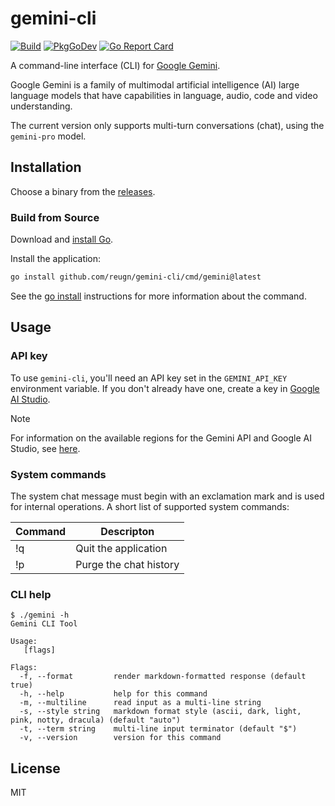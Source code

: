 # gemini-cli
[![Build](https://github.com/reugn/gemini-cli/actions/workflows/build.yml/badge.svg)](https://github.com/reugn/gemini-cli/actions/workflows/build.yml)
[![PkgGoDev](https://pkg.go.dev/badge/github.com/reugn/gemini-cli)](https://pkg.go.dev/github.com/reugn/gemini-cli)
[![Go Report Card](https://goreportcard.com/badge/github.com/reugn/gemini-cli)](https://goreportcard.com/report/github.com/reugn/gemini-cli)

A command-line interface (CLI) for [Google Gemini](https://deepmind.google/technologies/gemini/).

Google Gemini is a family of multimodal artificial intelligence (AI) large language models that have
capabilities in language, audio, code and video understanding.

The current version only supports multi-turn conversations (chat), using the `gemini-pro` model.

## Installation
Choose a binary from the [releases](https://github.com/reugn/gemini-cli/releases).

### Build from Source
Download and [install Go](https://golang.org/doc/install).

Install the application:

```sh
go install github.com/reugn/gemini-cli/cmd/gemini@latest
```

See the [go install](https://go.dev/ref/mod#go-install) instructions for more information about the command.

## Usage

### API key
To use `gemini-cli`, you'll need an API key set in the `GEMINI_API_KEY` environment variable. If you don't already have one, create a key in [Google AI Studio](https://makersuite.google.com/app/apikey).

> [!NOTE]
> For information on the available regions for the Gemini API and Google AI Studio, see [here](https://ai.google.dev/available_regions#available_regions).

### System commands
The system chat message must begin with an exclamation mark and is used for internal operations.
A short list of supported system commands:

| Command | Descripton             |
| ---     | ---                    |
| !q      | Quit the application   |
| !p      | Purge the chat history |

### CLI help
```console
$ ./gemini -h
Gemini CLI Tool

Usage:
   [flags]

Flags:
  -f, --format         render markdown-formatted response (default true)
  -h, --help           help for this command
  -m, --multiline      read input as a multi-line string
  -s, --style string   markdown format style (ascii, dark, light, pink, notty, dracula) (default "auto")
  -t, --term string    multi-line input terminator (default "$")
  -v, --version        version for this command
```

## License
MIT
